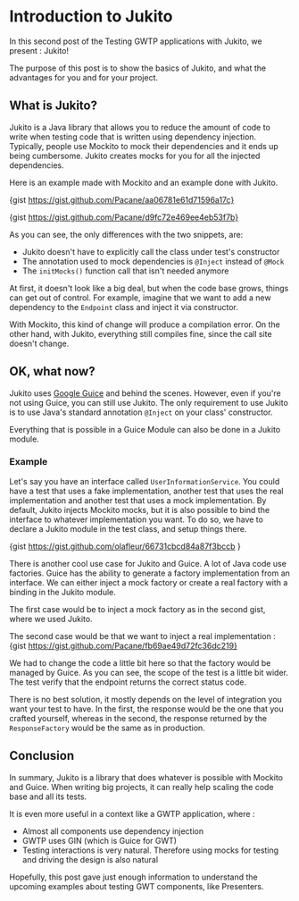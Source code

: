 # Introduction to Jukito
In this second post of the Testing GWTP applications with Jukito, we present : Jukito!

The purpose of this post is to show the basics of Jukito, and what the advantages for you and for your project.


## What is Jukito?
Jukito is a Java library that allows you to reduce the amount of code to write when testing code that is written using dependency injection. Typically, people use Mockito to mock their dependencies and it ends up being cumbersome. Jukito creates mocks for you for all the injected dependencies.

Here is an example made with Mockito and an example done with Jukito.

{gist https://gist.github.com/Pacane/aa06781e61d71596a17c}

{gist https://gist.github.com/Pacane/d9fc72e469ee4eb53f7b}

As you can see, the only differences with the two snippets, are:

* Jukito doesn't have to explicitly call the class under test's constructor
* The annotation used to mock dependencies is `@Inject` instead of `@Mock`
* The `initMocks()` function call that isn't needed anymore

At first, it doesn't look like a big deal, but when the code base grows, things can get out of control. For example, imagine that we want to add a new dependency to the `Endpoint` class and inject it via constructor.

With Mockito, this kind of change will produce a compilation error. On the other hand, with Jukito, everything still compiles fine, since the call site doesn't change.

## OK, what now?
Jukito uses [Google Guice](https://github.com/google/guice) and behind the scenes. However, even if you're not using Guice, you can still use Jukito. 
The only requirement to use Jukito is to use Java's standard annotation `@Inject` on your class' constructor.

Everything that is possible in a Guice Module can also be done in a
Jukito module.

### Example
Let's say you have an interface called `UserInformationService`. You could have a test that uses a fake implementation, another test that uses the real implementation and another test that uses a mock implementation. By default, Jukito injects Mockito mocks, but it is also possible to bind the interface to whatever implementation you want. To do so, we have to declare a Jukito module in the test class, and setup things there.

{gist https://gist.github.com/olafleur/66731cbcd84a87f3bccb }

There is another cool use case for Jukito and Guice. A lot of Java code use factories. Guice has the ability to generate a factory implementation from an interface. We can either inject a mock factory or create a real factory with a binding in the Jukito module.

The first case would be to inject a mock factory as in the second gist, where we used Jukito.

The second case would be that we want to inject a real implementation :
{gist https://gist.github.com/Pacane/fb69ae49d72fc36dc219}

We had to change the code a little bit here so that the factory would be managed by Guice. As you can see, the scope of the test is a little bit wider. The test verify that the endpoint returns the correct status code.

There is no best solution, it mostly depends on the level of integration you want your test to have. In the first, the response would be the one that you crafted yourself, whereas in the second, the response returned by the `ResponseFactory` would be the same as in production.

## Conclusion
In summary, Jukito is a library that does whatever is possible with Mockito and Guice. When writing big projects, it can really help scaling the code base and all its tests.

It is even more useful in a context like a GWTP application, where :
* Almost all components use dependency injection
* GWTP uses GIN (which is Guice for GWT)
* Testing interactions is very natural. Therefore using mocks for testing and driving the design is also natural

Hopefully, this post gave just enough information to understand the upcoming examples about testing GWT components, like Presenters.

